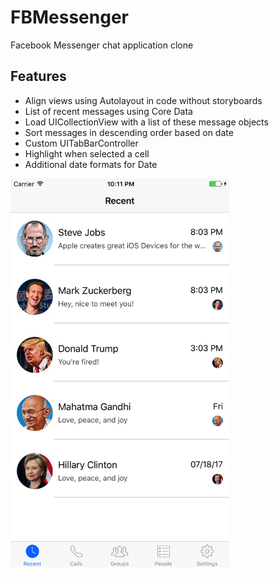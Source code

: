 # FBMessenger
Facebook Messenger chat application clone

## Features

- Align views using Autolayout in code without storyboards
- List of recent messages using Core Data
- Load UICollectionView with a list of these message objects
- Sort messages in descending order based on date 
- Custom UITabBarController
- Highlight when selected a cell
- Additional date formats for Date


<img src="https://github.com/caelandailey/FBMessenger/blob/master/previewPic/previewPic.png" width=350>
